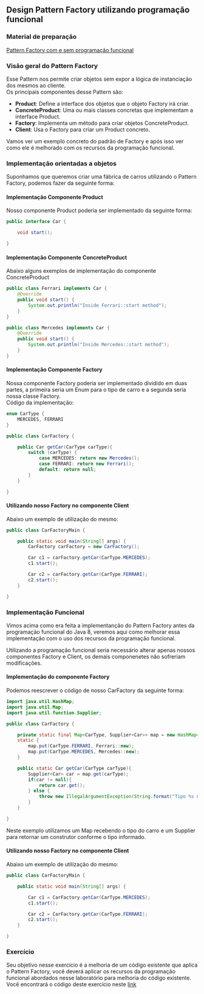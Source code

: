 ## Design Pattern Factory utilizando programação funcional

### Material de preparação
[Pattern Factory com e sem programação funcional](https://www.sourcecodeexamples.net/2018/05/refactoring-factory-design-pattern-with.html)

### Visão geral do Pattern Factory
Esse Pattern nos permite criar objetos sem expor a lógica de instanciação dos mesmos ao cliente.<br/>
Os principais componentes desse Pattern são:
 * **Product**: Define a interface dos objetos que o objeto Factory irá criar.
 * **ConcreteProduct**: Uma ou mais classes concretas que implementam a interface Product.
 * **Factory**: Implementa um método para criar objetos ConcreteProduct.
 * **Client**: Usa o Factory para criar um Product concreto.
 
Vamos ver um exemplo concreto do padrão de Factory e após isso ver como ele é melhorado com os recursos da programação funcional.

### Implementação orientadas a objetos
Suponhamos que queremos criar uma fábrica de carros utilizando o Pattern Factory, podemos fazer da seguinte forma:

#### Implementação Componente Product
Nosso componente Product poderia ser implementado da seguinte forma:
```java
public interface Car {

    void start();

}
```

#### Implementação Componente ConcreteProduct
Abaixo alguns exemplos de implementação do componente ConcreteProduct
```java
public class Ferrari implements Car {
    @Override
    public void start() {
        System.out.println("Inside Ferrari::start method");
    }
}
```

```java
public class Mercedes implements Car {
    @Override
    public void start() {
        System.out.println("Inside Mercedes::start method");
    }
}
```

#### Implementação Componente Factory
Nossa componente Factory poderia ser implementado dividido em duas partes, a primeira seria um Enum para o tipo de carro e a segunda seria nossa classe Factory.<br/>
Código da implementação:
```java
enum CarType {
    MERCEDES, FERRARI
}
```

```java
public class CarFactory {

    public Car getCar(CarType carType){
        switch (carType) {
            case MERCEDES: return new Mercedes();
            case FERRARI: return new Ferrari();
            default: return null;
        }
    }

}
```

#### Utilizando nosso Factory no componente Client
Abaixo um exemplo de utilização do mesmo:
```java
public class CarFactoryMain {

    public static void main(String[] args) {
        CarFactory carFactory = new CarFactory();

        Car c1 = carFactory.getCar(CarType.MERCEDES);
        c1.start();

        Car c2 = carFactory.getCar(CarType.FERRARI);
        c2.start();
    }

}
```

### Implementação Funcional
Vimos acima como era feita a implementanção do Pattern Factory antes da programação funcional do Java 8, 
veremos aqui como melhorar essa implementação com o uso dos recursos da programação funcional.<br/>

Utilizando a programação funcional seria necessário alterar apenas nossos componentes Factory e Client, os demais componenetes não sofreriam modificações. 

#### Implementação do componente Factory
Podemos reescrever o código de nosso CarFactory da seguinte forma:
```java
import java.util.HashMap;
import java.util.Map;
import java.util.function.Supplier;

public class CarFactory {

    private static final Map<CarType, Supplier<Car>> map = new HashMap<>();
    static {
        map.put(CarType.FERRARI, Ferrari::new);
        map.put(CarType.MERCEDES, Mercedes::new);
    }

    public static Car getCar(CarType carType){
        Supplier<Car> car = map.get(carType);
        if(car != null){
            return car.get();
        } else {
            throw new IllegalArgumentException(String.format("Tipo %s não cadastrado!", carType));
        }
    }

}
```
Neste exemplo utilizamos um Map recebendo o tipo do carro e um Supplier para retornar um construtor conforme o tipo informado.

#### Utilizando nosso Factory no componente Client
Abaixo um exemplo de utilização do mesmo:
```java
public class CarFactoryMain {

    public static void main(String[] args) {

        Car c1 = CarFactory.getCar(CarType.MERCEDES);
        c1.start();

        Car c2 = CarFactory.getCar(CarType.FERRARI);
        c2.start();
    }

}
```

### Exercício
Seu objetivo nesse exercício é a melhoria de um código existente que aplica o Pattern Factory, você deverá aplicar os recursos da programação funcional abordados nesse laboratório para melhoria do código existente.<br/>
Você encontrará o código deste exercício neste [link](https://github.com/corelioBH/design-app-java/tree/master/Programacao%20Funcional/src/laboratorio7/parte3/exercicio)
